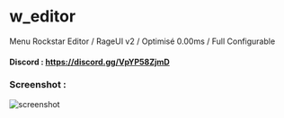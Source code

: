# w_editor
Menu Rockstar Editor / RageUI v2 / Optimisé 0.00ms / Full Configurable

#### Discord : https://discord.gg/VpYP58ZjmD

### Screenshot :

![screenshot](https://cdn.discordapp.com/attachments/623931287056416799/947463498114400276/unknown.png)
